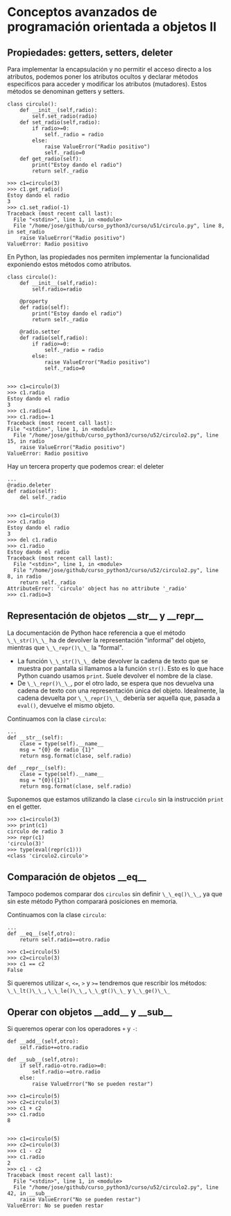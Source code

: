 # Conceptos avanzados de programación orientada a objetos II


## Propiedades: getters, setters, deleter

Para implementar la encapsulación y no permitir el acceso directo a los atributos, podemos poner los atributos ocultos y declarar métodos especificos para acceder y modificar los atributos (mutadores). Estos métodos se denominan getters y setters.

	class circulo():
		def __init__(self,radio):
			self.set_radio(radio)
		def set_radio(self,radio):
			if radio>=0:
				self._radio = radio
			else:
				raise ValueError("Radio positivo")
				self._radio=0
		def get_radio(self):
			print("Estoy dando el radio")
			return self._radio

	>>> c1=circulo(3)
	>>> c1.get_radio()
	Estoy dando el radio
	3
	>>> c1.set_radio(-1)
	Traceback (most recent call last):
	  File "<stdin>", line 1, in <module>
	  File "/home/jose/github/curso_python3/curso/u51/circulo.py", line 8, in set_radio
	    raise ValueError("Radio positivo")
	ValueError: Radio positivo

En Python, las propiedades nos permiten implementar la funcionalidad exponiendo estos métodos como atributos.

	class circulo():
		def __init__(self,radio):
			self.radio=radio
		
		@property
		def radio(self):
			print("Estoy dando el radio")
			return self._radio	

		@radio.setter
		def radio(self,radio):
			if radio>=0:
				self._radio = radio
			else:
				raise ValueError("Radio positivo")
				self._radio=0


	>>> c1=circulo(3)
	>>> c1.radio
	Estoy dando el radio
	3
	>>> c1.radio=4
	>>> c1.radio=-1
	Traceback (most recent call last):
  	File "<stdin>", line 1, in <module>
	  File "/home/jose/github/curso_python3/curso/u52/circulo2.py", line 15, in radio
	    raise ValueError("Radio positivo")
	ValueError: Radio positivo

Hay un tercera property que podemos crear: el deleter

	...
	@radio.deleter
	def radio(self):
		del self._radio


	>>> c1=circulo(3)
	>>> c1.radio
	Estoy dando el radio
	3
	>>> del c1.radio
	>>> c1.radio
	Estoy dando el radio
	Traceback (most recent call last):
	  File "<stdin>", line 1, in <module>
	  File "/home/jose/github/curso_python3/curso/u52/circulo2.py", line 8, in radio
	    return self._radio
	AttributeError: 'circulo' object has no attribute '_radio'
	>>> c1.radio=3

## Representación de objetos \_\_str\_\_ y \_\_repr\_\_

La documentación de Python hace referencia a que el método `\_\_str()\_\_` ha de devolver la representación "informal" del objeto, mientras que `\_\_repr()\_\_` la "formal".

* La función `\_\_str()\_\_` debe devolver la cadena de texto que se muestra por pantalla si llamamos a la función `str()`. Esto es lo que hace Python cuando usamos `print`. Suele devolver el nombre de la clase.
* De `\_\_repr()\_\_`, por el otro lado, se espera que nos devuelva una cadena de texto con una representación única del objeto. Idealmente, la cadena devuelta por `\_\_repr()\_\_` debería ser aquella que, pasada a `eval()`, devuelve el mismo objeto.

Continuamos con la clase `circulo`:

	...
	def __str__(self):
		clase = type(self).__name__
		msg = "{0} de radio {1}"
		return msg.format(clase, self.radio)

	def __repr__(self):
		clase = type(self).__name__
		msg = "{0}({1})"
		return msg.format(clase, self.radio)


Suponemos que estamos utilizando la clase `circulo` sin la instrucción `print` en el getter. 

	>>> c1=circulo(3)
	>>> print(c1)
	circulo de radio 3
	>>> repr(c1)
	'circulo(3)'
	>>> type(eval(repr(c1)))
	<class 'circulo2.circulo'>

## Comparación de objetos \_\_eq\_\_

Tampoco podemos comparar dos `circulos` sin definir `\_\_eq()\_\_`, ya que sin este método Python comparará posiciones en memoria.

Continuamos con la clase `circulo`:
	
	...
	def __eq__(self,otro):
		return self.radio==otro.radio

	>>> c1=circulo(5)
	>>> c2=circulo(3)
	>>> c1 == c2
	False

Si queremos utilizar `<`, `<=`, `>` y `>=` tendremos que rescribir los métodos: `\_\_lt()\_\_`, `\_\_le()\_\_`, `\_\_gt()\_\_` y `\_\_ge()\_\_`

## Operar con objetos \_\_add\_\_ y \_\_sub\_\_

Si queremos operar con los operadores `+` y `-`:

	def __add__(self,otro):
		self.radio+=otro.radio

	def __sub__(self,otro):
		if self.radio-otro.radio>=0:
			self.radio-=otro.radio
		else:
			raise ValueError("No se pueden restar")

	>>> c1=circulo(5)
	>>> c2=circulo(3)
	>>> c1 + c2
	>>> c1.radio
	8	
	

	>>> c1=circulo(5)
	>>> c2=circulo(3)
	>>> c1 - c2
	>>> c1.radio
	2
	>>> c1 - c2
	Traceback (most recent call last):
	  File "<stdin>", line 1, in <module>
	  File "/home/jose/github/curso_python3/curso/u52/circulo2.py", line 42, in __sub__
	    raise ValueError("No se pueden restar")
	ValueError: No se pueden restar

